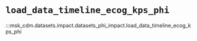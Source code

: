 # `load_data_timeline_ecog_kps_phi`

:::msk_cdm.datasets.impact.datasets_phi_impact.load_data_timeline_ecog_kps_phi
